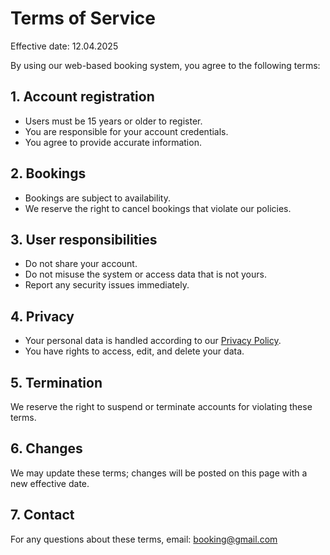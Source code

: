 # Terms of Service

Effective date: 12.04.2025

By using our web-based booking system, you agree to the following terms:

## 1. Account registration
- Users must be 15 years or older to register.
- You are responsible for your account credentials.
- You agree to provide accurate information.

## 2. Bookings
- Bookings are subject to availability.
- We reserve the right to cancel bookings that violate our policies.

## 3. User responsibilities
- Do not share your account.
- Do not misuse the system or access data that is not yours.
- Report any security issues immediately.

## 4. Privacy
- Your personal data is handled according to our [Privacy Policy](/phase4/privacypolicy.md).
- You have rights to access, edit, and delete your data.

## 5. Termination
We reserve the right to suspend or terminate accounts for violating these terms.

## 6. Changes
We may update these terms; changes will be posted on this page with a new effective date.

## 7. Contact
For any questions about these terms, email: booking@gmail.com
